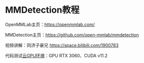 # MMDetection教程

OpenMMLab主页：https://openmmlab.com/

MMDetection主页：https://github.com/open-mmlab/mmdetection

视频讲解：同济子豪兄 https://space.bilibili.com/1900783

代码测试[云GPU环境](https://featurize.cn?s=d7ce99f842414bfcaea5662a97581bd1)：GPU RTX 3060、CUDA v11.2
